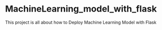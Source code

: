 # MachineLearning_model_with_flask
This project is all about how to Deploy Machine Learning Model with Flask
